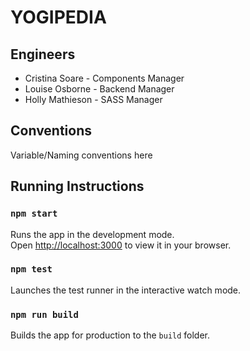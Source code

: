 # YOGIPEDIA

## Engineers

- Cristina Soare - Components Manager
- Louise Osborne - Backend Manager
- Holly Mathieson - SASS Manager

## Conventions
Variable/Naming conventions here

## Running Instructions

### `npm start`

Runs the app in the development mode.\
Open [http://localhost:3000](http://localhost:3000) to view it in your browser.

### `npm test`

Launches the test runner in the interactive watch mode.

### `npm run build`

Builds the app for production to the `build` folder.


